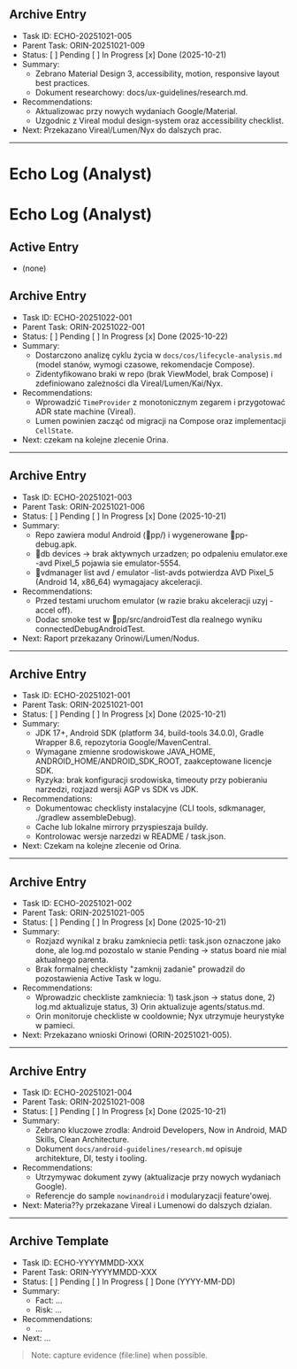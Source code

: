 ## Archive Entry
- Task ID: ECHO-20251021-005
- Parent Task: ORIN-20251021-009
- Status: [ ] Pending [ ] In Progress [x] Done (2025-10-21)
- Summary:
  - Zebrano Material Design 3, accessibility, motion, responsive layout best practices.
  - Dokument researchowy: docs/ux-guidelines/research.md.
- Recommendations:
  - Aktualizowac przy nowych wydaniach Google/Material.
  - Uzgodnic z Vireal modul design-system oraz accessibility checklist.
- Next: Przekazano Vireal/Lumen/Nyx do dalszych prac.

---
# Echo Log (Analyst)

# Echo Log (Analyst)

## Active Entry
- (none)

## Archive Entry
- Task ID: ECHO-20251022-001
- Parent Task: ORIN-20251022-001
- Status: [ ] Pending [ ] In Progress [x] Done (2025-10-22)
- Summary:
  - Dostarczono analizę cyklu życia w `docs/cos/lifecycle-analysis.md` (model stanów, wymogi czasowe, rekomendacje Compose).
  - Zidentyfikowano braki w repo (brak ViewModel, brak Compose) i zdefiniowano zależności dla Vireal/Lumen/Kai/Nyx.
- Recommendations:
  - Wprowadzić `TimeProvider` z monotonicznym zegarem i przygotować ADR state machine (Vireal).
  - Lumen powinien zacząć od migracji na Compose oraz implementacji `CellState`.
- Next: czekam na kolejne zlecenie Orina.

---

## Archive Entry
- Task ID: ECHO-20251021-003
- Parent Task: ORIN-20251021-006
- Status: [ ] Pending [ ] In Progress [x] Done (2025-10-21)
- Summary:
  - Repo zawiera modul Android (pp/) i wygenerowane pp-debug.apk.
  - db devices -> brak aktywnych urzadzen; po odpaleniu emulator.exe -avd Pixel_5 pojawia sie emulator-5554.
  - vdmanager list avd / emulator -list-avds potwierdza AVD Pixel_5 (Android 14, x86_64) wymagajacy akceleracji.
- Recommendations:
  - Przed testami uruchom emulator (w razie braku akceleracji uzyj -accel off).
  - Dodac smoke test w pp/src/androidTest dla realnego wyniku connectedDebugAndroidTest.
- Next: Raport przekazany Orinowi/Lumen/Nodus.

---

## Archive Entry
- Task ID: ECHO-20251021-001
- Parent Task: ORIN-20251021-001
- Status: [ ] Pending [ ] In Progress [x] Done (2025-10-21)
- Summary:
  - JDK 17+, Android SDK (platform 34, build-tools 34.0.0), Gradle Wrapper 8.6, repozytoria Google/MavenCentral.
  - Wymagane zmienne srodowiskowe JAVA_HOME, ANDROID_HOME/ANDROID_SDK_ROOT, zaakceptowane licencje SDK.
  - Ryzyka: brak konfiguracji srodowiska, timeouty przy pobieraniu narzedzi, rozjazd wersji AGP vs SDK vs JDK.
- Recommendations:
  - Dokumentowac checklisty instalacyjne (CLI tools, sdkmanager, ./gradlew assembleDebug).
  - Cache lub lokalne mirrory przyspieszaja buildy.
  - Kontrolowac wersje narzedzi w README / task.json.
- Next: Czekam na kolejne zlecenie od Orina.

---

## Archive Entry
- Task ID: ECHO-20251021-002
- Parent Task: ORIN-20251021-005
- Status: [ ] Pending [ ] In Progress [x] Done (2025-10-21)
- Summary:
  - Rozjazd wynikal z braku zamkniecia petli: task.json oznaczone jako done, ale log.md pozostalo w stanie Pending -> status board nie mial aktualnego parenta.
  - Brak formalnej checklisty "zamknij zadanie" prowadzil do pozostawienia Active Task w logu.
- Recommendations:
  - Wprowadzic checkliste zamkniecia: 1) task.json -> status done, 2) log.md aktualizuje status, 3) Orin aktualizuje agents/status.md.
  - Orin monitoruje checkliste w cooldownie; Nyx utrzymuje heurystyke w pamieci.
- Next: Przekazano wnioski Orinowi (ORIN-20251021-005).

---

## Archive Entry
- Task ID: ECHO-20251021-004
- Parent Task: ORIN-20251021-008
- Status: [ ] Pending [ ] In Progress [x] Done (2025-10-21)
- Summary:
  - Zebrano kluczowe zrodla: Android Developers, Now in Android, MAD Skills, Clean Architecture.
  - Dokument `docs/android-guidelines/research.md` opisuje architekture, DI, testy i tooling.
- Recommendations:
  - Utrzymywac dokument zywy (aktualizacje przy nowych wydaniach Google).
  - Referencje do sample `nowinandroid` i modularyzacji feature'owej.
- Next: Materia??y przekazane Vireal i Lumenowi do dalszych dzialan.

---

## Archive Template
- Task ID: ECHO-YYYYMMDD-XXX
- Parent Task: ORIN-YYYYMMDD-XXX
- Status: [ ] Pending [ ] In Progress [ ] Done (YYYY-MM-DD)
- Summary:
  - Fact: ...
  - Risk: ...
- Recommendations:
  - ...
- Next: ...

> Note: capture evidence (file:line) when possible.

